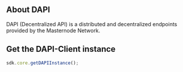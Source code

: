 ## About DAPI

DAPI (Decentralized API) is a distributed and decentralized endpoints provided by the Masternode Network.

## Get the DAPI-Client instance

```js
sdk.core.getDAPIInstance();
```
